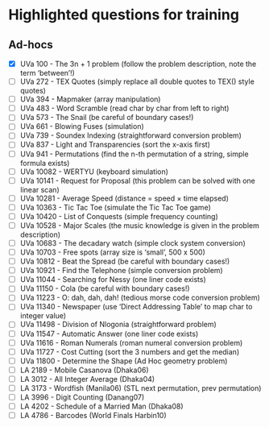# Highlighted questions for training

## Ad-hocs

+ [X] UVa 100 - The 3n + 1 problem (follow the problem description, note the term ‘between’!)
+ [ ] UVa 272 - TEX Quotes (simply replace all double quotes to TEX() style quotes)
+ [ ] UVa 394 - Mapmaker (array manipulation)
+ [ ] UVa 483 - Word Scramble (read char by char from left to right)
+ [ ] UVa 573 - The Snail (be careful of boundary cases!)
+ [ ] UVa 661 - Blowing Fuses (simulation)
+ [ ] UVa 739 - Soundex Indexing (straightforward conversion problem)
+ [ ] UVa 837 - Light and Transparencies (sort the x-axis first)
+ [ ] UVa 941 - Permutations (find the n-th permutation of a string, simple formula exists)
+ [ ] UVa 10082 - WERTYU (keyboard simulation)
+ [ ] UVa 10141 - Request for Proposal (this problem can be solved with one linear scan)
+ [ ] UVa 10281 - Average Speed (distance = speed × time elapsed)
+ [ ] UVa 10363 - Tic Tac Toe (simulate the Tic Tac Toe game)
+ [ ] UVa 10420 - List of Conquests (simple frequency counting)
+ [ ] UVa 10528 - Major Scales (the music knowledge is given in the problem description)
+ [ ] UVa 10683 - The decadary watch (simple clock system conversion)
+ [ ] UVa 10703 - Free spots (array size is ‘small’, 500 x 500)
+ [ ] UVa 10812 - Beat the Spread (be careful with boundary cases!)
+ [ ] UVa 10921 - Find the Telephone (simple conversion problem)
+ [ ] UVa 11044 - Searching for Nessy (one liner code exists)
+ [ ] UVa 11150 - Cola (be careful with boundary cases!)
+ [ ] UVa 11223 - O: dah, dah, dah! (tedious morse code conversion problem)
+ [ ] UVa 11340 - Newspaper (use ‘Direct Addressing Table’ to map char to integer value)
+ [ ] UVa 11498 - Division of Nlogonia (straightforward problem)
+ [ ] UVa 11547 - Automatic Answer (one liner code exists)
+ [ ] UVa 11616 - Roman Numerals (roman numeral conversion problem)
+ [ ] UVa 11727 - Cost Cutting (sort the 3 numbers and get the median)
+ [ ] UVa 11800 - Determine the Shape (Ad Hoc geometry problem)
+ [ ] LA 2189 - Mobile Casanova (Dhaka06)
+ [ ] LA 3012 - All Integer Average (Dhaka04)
+ [ ] LA 3173 - Wordfish (Manila06) (STL next permutation, prev permutation)
+ [ ] LA 3996 - Digit Counting (Danang07)
+ [ ] LA 4202 - Schedule of a Married Man (Dhaka08)
+ [ ] LA 4786 - Barcodes (World Finals Harbin10)

